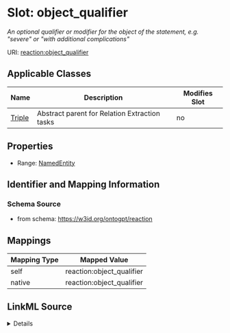 

# Slot: object_qualifier


_An optional qualifier or modifier for the object of the statement, e.g. "severe" or "with additional complications"_



URI: [reaction:object_qualifier](http://w3id.org/ontogpt/reaction/object_qualifier)



<!-- no inheritance hierarchy -->





## Applicable Classes

| Name | Description | Modifies Slot |
| --- | --- | --- |
| [Triple](Triple.md) | Abstract parent for Relation Extraction tasks |  no  |







## Properties

* Range: [NamedEntity](NamedEntity.md)





## Identifier and Mapping Information







### Schema Source


* from schema: https://w3id.org/ontogpt/reaction




## Mappings

| Mapping Type | Mapped Value |
| ---  | ---  |
| self | reaction:object_qualifier |
| native | reaction:object_qualifier |




## LinkML Source

<details>
```yaml
name: object_qualifier
description: An optional qualifier or modifier for the object of the statement, e.g.
  "severe" or "with additional complications"
from_schema: https://w3id.org/ontogpt/reaction
rank: 1000
alias: object_qualifier
owner: Triple
domain_of:
- Triple
range: NamedEntity

```
</details>